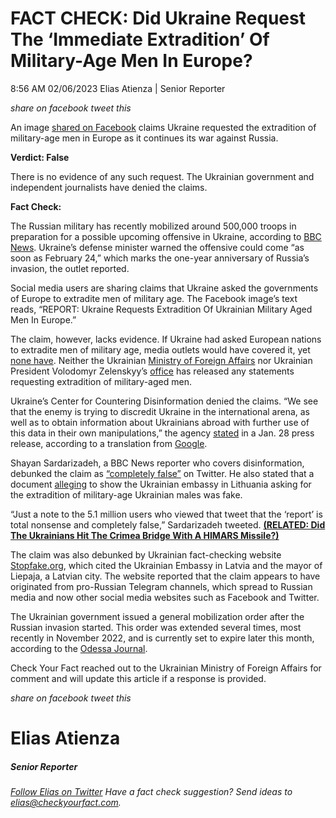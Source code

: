 FACT CHECK: Did Ukraine Request The ‘Immediate Extradition’ Of Military-Age Men In Europe?
==========================================================================================

8:56 AM 02/06/2023 Elias Atienza | Senior Reporter

_share on facebook_ _tweet this_

 

An image [shared on Facebook](https://www.facebook.com/photo?fbid=112083358458109&set=a.102883796044732) claims Ukraine requested the extradition of military-age men in Europe as it continues its war against Russia.  

**Verdict: False**

 

There is no evidence of any such request. The Ukrainian government and independent journalists have denied the claims.

**Fact Check:**

The Russian military has recently mobilized around 500,000 troops in preparation for a possible upcoming offensive in Ukraine, according to [BBC News](https://www.bbc.com/news/world-europe-64492938). Ukraine’s defense minister warned the offensive could come “as soon as February 24,” which marks the one-year anniversary of Russia’s invasion, the outlet reported.

 

Social media users are sharing claims that Ukraine asked the governments of Europe to extradite men of military age. The Facebook image’s text reads, “REPORT: Ukraine Requests Extradition Of Ukrainian Military Aged Men In Europe.”

The claim, however, lacks evidence. If Ukraine had asked European nations to extradite men of military age, media outlets would have covered it, yet [none have](https://www.google.com/search?q=ukraine+extradite+military+men+europe&source=lnms&tbm=nws&sa=X&ved=2ahUKEwjXz5arhvX8AhWfLFkFHWJ3CUAQ_AUoAXoECAEQAw&biw=1440&bih=821&dpr=2). Neither the Ukrainian [Ministry of Foreign Affairs](https://mfa.gov.ua/en/timeline?&type=posts) nor Ukrainian President Volodomyr Zelenskyy’s [office](https://www.president.gov.ua/en/news/last) has released any statements requesting extradition of military-aged men.

Ukraine’s Center for Countering Disinformation denied the claims. “We see that the enemy is trying to discredit Ukraine in the international arena, as well as to obtain information about Ukrainians abroad with further use of this data in their own manipulations,” the agency [stated](https://cpd.gov.ua/warning/fejky-shhodo-deportacziyi-ukrayincziv-z-za-kordonu/) in a Jan. 28 press release, according to a translation from [Google](https://translate.google.com/?hl=en&sl=auto&tl=en&text=%D0%92%20%D0%BC%D0%B5%D1%80%D0%B5%D0%B6%D1%96%20%D0%BF%D0%BE%D1%88%D0%B8%D1%80%D1%8E%D1%94%D1%82%D1%8C%D1%81%D1%8F%20%D0%B2%D0%BE%D1%80%D0%BE%D0%B6%D0%B0%20%D0%86%D0%9F%D1%81%D0%9E%20%D0%BF%D1%80%D0%BE%20%D1%82%D0%B5%2C%20%D1%89%D0%BE%20%D0%84%D0%B2%D1%80%D0%BE%D1%81%D0%BE%D1%8E%D0%B7%20%D0%B3%D0%BE%D1%82%D1%83%D1%94%D1%82%D1%8C%D1%81%D1%8F%20%D0%B4%D0%B5%D0%BF%D0%BE%D1%80%D1%82%D1%83%D0%B2%D0%B0%D1%82%D0%B8%20%D0%B2%D1%96%D0%B9%D1%81%D1%8C%D0%BA%D0%BE%D0%B2%D0%BE%D0%B7%D0%BE%D0%B1%D0%BE%D0%B2%E2%80%99%D1%8F%D0%B7%D0%B0%D0%BD%D0%B8%D1%85%20%D1%87%D0%BE%D0%BB%D0%BE%D0%B2%D1%96%D0%BA%D1%96%D0%B2%20%D1%96%20%D0%B6%D1%96%D0%BD%D0%BE%D0%BA%20%D0%B4%D0%BE%20%D0%A3%D0%BA%D1%80%D0%B0%D1%97%D0%BD%D0%B8%20%D0%B4%D0%BB%D1%8F%20%D0%BC%D0%BE%D0%B1%D1%96%D0%BB%D1%96%D0%B7%D0%B0%D1%86%D1%96%D1%97%0A%0A%E2%9D%97%EF%B8%8F%D0%A4%D0%B5%D0%B9%D0%BA%D0%BE%D0%B2%D0%B8%D0%B9%20%D0%BB%D0%B8%D1%81%D1%82%20%D0%BD%D1%96%D0%B1%D0%B8%D1%82%D0%BE%20%D0%B2%D1%96%D0%B4%20%D0%9C%D1%96%D0%BD%D1%96%D1%81%D1%82%D0%B5%D1%80%D1%81%D1%82%D0%B2%D0%B0%20%D0%B2%D0%BD%D1%83%D1%82%D1%80%D1%96%D1%88%D0%BD%D1%96%D1%85%20%D1%81%D0%BF%D1%80%D0%B0%D0%B2%20%D1%82%D0%B0%20%D0%B0%D0%B4%D0%BC%D1%96%D0%BD%D1%96%D1%81%D1%82%D1%80%D0%B0%D1%86%D1%96%D1%97%20%D0%9F%D0%BE%D0%BB%D1%8C%D1%89%D1%96%20%D0%B0%D0%BA%D1%82%D0%B8%D0%B2%D0%BD%D0%BE%20%D0%BF%D0%BE%D1%88%D0%B8%D1%80%D1%8E%D1%8E%D1%82%D1%8C%20%D0%BF%D1%80%D0%BE%D1%80%D0%BE%D1%81%D1%96%D0%B9%D1%81%D1%8C%D0%BA%D1%96%20%D0%97%D0%9C%D0%86%20%D1%96%20%D0%BA%D0%B0%D0%BD%D0%B0%D0%BB%D0%B8%20%D1%81%D0%BE%D1%86%D0%BC%D0%B5%D1%80%D0%B5%D0%B6.%0A%0A%E2%9D%97%EF%B8%8F%D0%A2%D0%B0%D0%BA%D0%BE%D0%B6%20%D0%9F%D0%BE%D1%81%D0%BE%D0%BB%D1%8C%D1%81%D1%82%D0%B2%D0%BE%20%D0%A3%D0%BA%D1%80%D0%B0%D1%97%D0%BD%D0%B8%20%D0%B2%20%D0%9B%D0%B0%D1%82%D0%B2%D1%96%D1%97%20%D0%BF%D0%BE%D0%B2%D1%96%D0%B4%D0%BE%D0%BC%D0%B8%D0%BB%D0%BE%2C%20%D1%89%D0%BE%20%D0%B4%D0%BE%20%D0%BC%D1%96%D1%81%D1%86%D0%B5%D0%B2%D0%B8%D1%85%20%D1%81%D0%B0%D0%BC%D0%BE%D0%B2%D1%80%D1%8F%D0%B4%D1%83%D0%B2%D0%B0%D0%BD%D1%8C%20%D0%9B%D0%B0%D1%82%D0%B2%D1%96%D1%97%20%D0%BD%D0%B0%D0%B4%D1%85%D0%BE%D0%B4%D1%8F%D1%82%D1%8C%20%D1%82%D0%B0%D0%BA%20%D0%B7%D0%B2%D0%B0%D0%BD%D1%96%20%D0%B7%D0%B0%D0%BF%D0%B8%D1%82%D0%B8%2F%D0%BB%D0%B8%D1%81%D1%82%D0%B8%20%D0%BD%D1%96%D0%B1%D0%B8%D1%82%D0%BE%20%D0%B2%D1%96%D0%B4%20%D0%9F%D0%BE%D1%81%D0%BE%D0%BB%D1%8C%D1%81%D1%82%D0%B2%D0%B0%20%D0%A3%D0%BA%D1%80%D0%B0%D1%97%D0%BD%D0%B8%20%D0%B7%20%D0%BF%D1%80%D0%BE%D1%85%D0%B0%D0%BD%D0%BD%D1%8F%D0%BC%20%D0%BD%D0%B0%D0%B4%D0%B0%D1%82%D0%B8%20%D0%BF%D0%B5%D1%80%D1%81%D0%BE%D0%BD%D0%B0%D0%BB%D1%8C%D0%BD%D1%96%20%D0%B4%D0%B0%D0%BD%D1%96%20%D0%B3%D1%80%D0%BE%D0%BC%D0%B0%D0%B4%D1%8F%D0%BD%20%D0%A3%D0%BA%D1%80%D0%B0%D1%97%D0%BD%D0%B8%20%D0%BF%D1%80%D0%B8%D0%B7%D0%BE%D0%B2%D0%BD%D0%BE%D0%B3%D0%BE%20%D0%B2%D1%96%D0%BA%D1%83%2C%20%D1%8F%D0%BA%D1%96%20%D0%BF%D0%B5%D1%80%D0%B5%D0%B1%D1%83%D0%B2%D0%B0%D1%8E%D1%82%D1%8C%20%D0%B2%20%D0%9B%D0%B0%D1%82%D0%B2%D1%96%D1%97.%0A%0A%E2%9D%97%EF%B8%8F%D0%9F%D0%BE%D1%81%D0%BE%D0%BB%D1%8C%D1%81%D1%82%D0%B2%D0%BE%20%D0%BD%D0%B5%20%D0%BD%D0%B0%D0%B4%D1%81%D0%B8%D0%BB%D0%B0%D0%BB%D0%BE%20%D1%82%D0%B0%D0%BA%D0%B8%D1%85%20%D0%B7%D0%B0%D0%BF%D0%B8%D1%82%D1%96%D0%B2%2F%D0%BB%D0%B8%D1%81%D1%82%D1%96%D0%B2%20%D0%B4%D0%BE%20%D0%B2%D1%96%D0%B4%D0%BF%D0%BE%D0%B2%D1%96%D0%B4%D0%BD%D0%B8%D1%85%20%D0%B4%D0%B5%D1%80%D0%B6%D0%B0%D0%B2%D0%BD%D0%B8%D1%85%20%D0%BE%D1%80%D0%B3%D0%B0%D0%BD%D1%96%D0%B2%20%D0%9B%D0%B0%D1%82%D0%B2%D1%96%D1%97.%0A%0A%F0%9F%94%B8%D0%A2%D0%B0%D0%BA%D0%B8%D0%BC%20%D1%87%D0%B8%D0%BD%D0%BE%D0%BC%2C%20%D0%B1%D0%B0%D1%87%D0%B8%D0%BC%D0%BE%2C%20%D1%89%D0%BE%20%D0%B2%D0%BE%D1%80%D0%BE%D0%B3%20%D0%BD%D0%B0%D0%BC%D0%B0%D0%B3%D0%B0%D1%94%D1%82%D1%8C%D1%81%D1%8F%20%D0%B4%D0%B8%D1%81%D0%BA%D1%80%D0%B5%D0%B4%D0%B8%D1%82%D1%83%D0%B2%D0%B0%D1%82%D0%B8%20%D0%A3%D0%BA%D1%80%D0%B0%D1%97%D0%BD%D1%83%20%D0%BD%D0%B0%20%D0%BC%D1%96%D0%B6%D0%BD%D0%B0%D1%80%D0%BE%D0%B4%D0%BD%D1%96%D0%B9%20%D0%B0%D1%80%D0%B5%D0%BD%D1%96%2C%20%D0%B0%20%D1%82%D0%B0%D0%BA%D0%BE%D0%B6%20%D0%BE%D1%82%D1%80%D0%B8%D0%BC%D0%B0%D1%82%D0%B8%20%D1%96%D0%BD%D1%84%D0%BE%D1%80%D0%BC%D0%B0%D1%86%D1%96%D1%8E%20%D0%BF%D1%80%D0%BE%20%D1%83%D0%BA%D1%80%D0%B0%D1%97%D0%BD%D1%86%D1%96%D0%B2%20%D0%B7%D0%B0%20%D0%BA%D0%BE%D1%80%D0%B4%D0%BE%D0%BD%D0%BE%D0%BC%20%D0%B7%20%D0%BF%D0%BE%D0%B4%D0%B0%D0%BB%D1%8C%D1%88%D0%B8%D0%BC%20%D0%B2%D0%B8%D0%BA%D0%BE%D1%80%D0%B8%D1%81%D1%82%D0%B0%D0%BD%D0%BD%D1%8F%D0%BC%20%D1%86%D0%B8%D1%85%20%D0%B4%D0%B0%D0%BD%D0%B8%D1%85%20%D1%83%20%D0%B2%D0%BB%D0%B0%D1%81%D0%BD%D0%B8%D1%85%20%D0%BC%D0%B0%D0%BD%D1%96%D0%BF%D1%83%D0%BB%D1%8F%D1%86%D1%96%D1%8F%D1%85.&op=translate).

 

Shayan Sardarizadeh, a BBC News reporter who covers disinformation, debunked the claim as [“completely false”](https://twitter.com/Shayan86/status/1619433360610443271?ref_src=twsrc%5Etfw) on Twitter. He also stated that a document [alleging](https://twitter.com/Shayan86/status/1620037224065810437) to show the Ukrainian embassy in Lithuania asking for the extradition of military-age Ukrainian males was fake.

“Just a note to the 5.1 million users who viewed that tweet that the ‘report’ is total nonsense and completely false,” Sardarizadeh tweeted. **[(RELATED: Did The Ukrainians Hit The Crimea Bridge With A HIMARS Missile?)](https://checkyourfact.com/2022/10/21/fact-check-ukrainians-bridge-missile/)**

The claim was also debunked by Ukrainian fact-checking website [Stopfake.org](https://www.stopfake.org/ru/fejk-strany-es-budut-vydavat-ukrainskih-muzhchin-podlezhashhih-mobilizatsii/), which cited the Ukrainian Embassy in Latvia and the mayor of Liepaja, a Latvian city. The website reported that the claim appears to have originated from pro-Russian Telegram channels, which spread to Russian media and now other social media websites such as Facebook and Twitter.

The Ukrainian government issued a general mobilization order after the Russian invasion started. This order was extended several times, most recently in November 2022, and is currently set to expire later this month, according to the [Odessa Journal](https://odessa-journal.com/martial-law-and-general-mobilization-extended-in-ukraine/).

Check Your Fact reached out to the Ukrainian Ministry of Foreign Affairs for comment and will update this article if a response is provided.

_share on facebook_ _tweet this_

Elias Atienza
=============

##### Senior Reporter

_[Follow Elias on Twitter](https://twitter.com/AtienzaElias)_ _Have a fact check suggestion? Send ideas to [elias@checkyourfact.com](elias@checkyourfact.com)._
